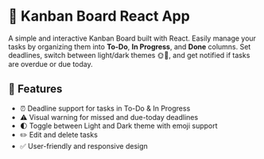 # 📝 Kanban Board React App

A simple and interactive Kanban Board built with React. Easily manage your tasks by organizing them into **To-Do**, **In Progress**, and **Done** columns. Set deadlines, switch between light/dark themes 🌞🌙, and get notified if tasks are overdue or due today.

## 🚀 Features

- ⏰ Deadline support for tasks in To-Do & In Progress
- ⚠️ Visual warning for missed and due-today deadlines
- 🌓 Toggle between Light and Dark theme with emoji support
- ✏️ Edit and delete tasks
- ✅ User-friendly and responsive design
